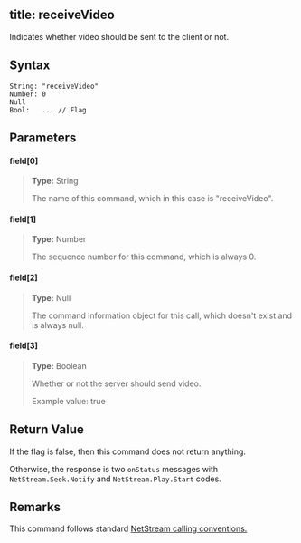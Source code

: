 title: receiveVideo
--------------------------

Indicates whether video should be sent to the client or not.

## Syntax ##

```
String: "receiveVideo"
Number: 0
Null
Bool:   ... // Flag
```

## Parameters ##
#### field[0] ####
> **Type:** String
>
> The name of this command, which in this case is "receiveVideo".

#### field[1] ####
> **Type:** Number
>
> The sequence number for this command, which is always 0.

#### field[2] ####
> **Type:** Null
>
> The command information object for this call, which doesn't exist and is always null.

#### field[3] ####
> **Type:** Boolean
>
> Whether or not the server should send video.
>
> Example value: true


## Return Value ##
If the flag is false, then this command does not return anything.

Otherwise, the response is two `onStatus` messages with `NetStream.Seek.Notify` and `NetStream.Play.Start` codes.

## Remarks ##
This command follows standard [NetStream calling conventions.](/Reference/Common_RPC_Calls/NetStream/index.html)
